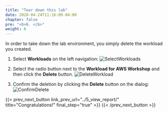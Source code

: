 ```yaml
---
title: "Tear down this lab"
date: 2020-04-24T11:16:09-04:00
chapter: false
pre: "<b>6. </b>"
weight: 6
---
```


In order to take down the lab environment, you simply delete the workload you created.
1. Select **Workloads** on the left navigation:
![SelectWorkloads](/watool/100_Walkthrough_of_the_Well-Architected_Tool/Images/AWSWAT24.png)

2. Select the radio button next to the **Workload for AWS Workshop** and then click the **Delete** button.
![DeleteWorkload](/watool/100_Walkthrough_of_the_Well-Architected_Tool/Images/AWSWAT25.png)

3. Confirm the deletion by clicking the **Delete** button on the dialog:
![ConfirmDelete](/watool/100_Walkthrough_of_the_Well-Architected_Tool/Images/AWSWAT26.png)

{{< prev_next_button link_prev_url="../5_view_report/"  title="Congratulations!" final_step="true" >}}
{{< /prev_next_button >}}
